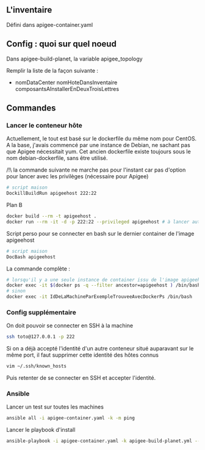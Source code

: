 
## L'inventaire

Défini dans apigee-container.yaml

## Config : quoi sur quel noeud

Dans apigee-build-planet, la variable apigee_topology

Remplir la liste de la façon suivante : 

- nomDataCenter nomHoteDansInventaire composantsAInstallerEnDeuxTroisLettres


## Commandes

### Lancer le conteneur hôte

Actuellement, le tout est basé sur le dockerfile du même nom pour CentOS. A la base, j'avais commencé par une instance de Debian, ne sachant pas que Apigee nécessitait yum. Cet ancien dockerfile existe toujours sous le nom debian-dockerfile, sans être utilisé.

/!\ la commande suivante ne marche pas pour l'instant car pas d'option pour lancer avec les privilèges (nécessaire pour Apigee)

~~~ sh
# script maison
DockillBuildRun apigeehost 222:22
~~~

Plan B

~~~ sh
docker build --rm -t apigeehost .
docker run --rm -it -d -p 222:22 --privileged apigeehost # à lancer autant de fois que souhaité en remplacant 222 par un port différent pour chaque instance
~~~

Script perso pour se connecter en bash sur le dernier container de l'image apigeehost

~~~ sh
# script maison
DocBash apigeehost
~~~

La commande complète :

~~~ sh
# lorsqu'il y a une seule instance de container issu de l'image apigeehost
docker exec -it $(docker ps -q --filter ancestor=apigeehost ) /bin/bash
# sinon
docker exec -it IdDeLaMachineParExempleTrouveeAvecDockerPs /bin/bash
~~~

### Config supplémentaire

On doit pouvoir se connecter en SSH à la machine

~~~ sh
ssh toto@127.0.0.1 -p 222
~~~

Si on a déjà accepté l'identité d'un autre conteneur situé auparavant sur le même port, il faut supprimer cette identité des hôtes connus

~~~ sh
vim ~/.ssh/known_hosts
~~~

Puis retenter de se connecter en SSH et accepter l'identité.

### Ansible

Lancer un test sur toutes les machines

~~~ sh
ansible all -i apigee-container.yaml -k -m ping
~~~

Lancer le playbook d'install

~~~ sh
ansible-playbook -i apigee-container.yaml -k apigee-build-planet.yml --extra-vars "ansible_sudo_pass=toto"
~~~


